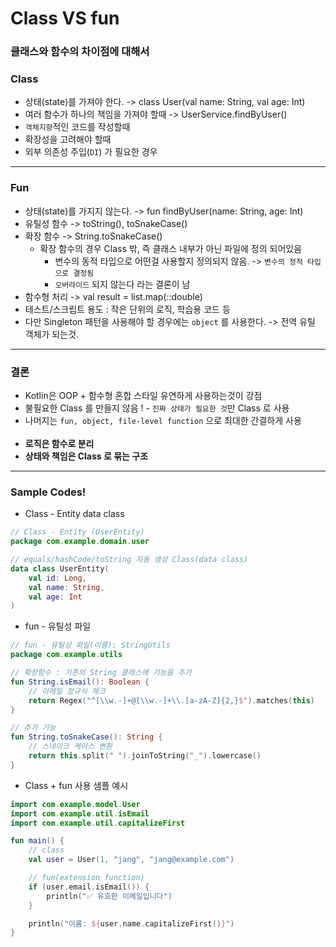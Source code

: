 # Class VS fun

### 클래스와 함수의 차이점에 대해서

### Class
- 상태(state)를 가져야 한다. -> class User(val name: String, val age: Int)
- 여러 함수가 하나의 책임을 가져야 할때 -> UserService.findByUser()
- `객체지향`적인 코드를 작성할때
- 확장성을 고려해야 할때 
- 외부 의존성 주입(`DI`) 가 필요한 경우

---
### Fun
- 상태(state)를 가지지 않는다. -> fun findByUser(name: String, age: Int)
- 유틸성 함수 -> toString(), toSnakeCase()
- 확장 함수 -> String.toSnakeCase()
  - 확장 함수의 경우 Class 밖, 즉 클래스 내부가 아닌 파일에 정의 되어있음
    - 변수의 동적 타입으로 어떤걸 사용할지 정의되지 않음. -> `변수의 정적 타입으로 결정됨`
    - `오버라이드` 되지 않는다 라는 결론이 남
- 함수형 처리 -> val result = list.map(::double)
- 테스트/스크립트 용도 : 작은 단위의 로직, 학습용 코드 등
- 다만 Singleton 패턴을 사용해야 할 경우에는 `object` 를 사용한다. -> 전역 유틸 객체가 되는것.
--- 
### 결론 

- Kotlin은 OOP + 함수형 혼합 스타일 유연하게 사용하는것이 강점
- 불필요한 Class 를 만들지 않음 ! - `진짜 상태가 필요한 것`만 Class 로 사용
- 나머지는 `fun, object, file-level function` 으로 최대한 간결하게 사용
<br><br>
- <b>로직은 함수로 분리</b>
- <b>상태와 책임은 Class 로 묶는 구조</b>
---

### Sample Codes!

- Class - Entity data class
```kotlin
// Class - Entity (UserEntity)
package com.example.domain.user

// equals/hashCode/toString 자동 생성 Class(data class)
data class UserEntity(
    val id: Long,
    val name: String,
    val age: Int
)
```

- fun - 유틸성 파일
```kotlin
// fun - 유틸성 파일(이름): StringUtils
package com.example.utils

// 확장함수 : 기존의 String 클래스에 기능을 추가
fun String.isEmail(): Boolean {
    // 이메일 정규식 체크
    return Regex("^[\\w.-]+@[\\w.-]+\\.[a-zA-Z]{2,}$").matches(this)
}

// 추가 기능
fun String.toSnakeCase(): String {
    // 스네이크 케이스 변환
    return this.split(" ").joinToString("_").lowercase()
}
```

- Class + fun 사용 샘플 예시
```kotlin
import com.example.model.User
import com.example.util.isEmail
import com.example.util.capitalizeFirst

fun main() {
    // class
    val user = User(1, "jang", "jang@example.com")

    // fun(extension function)
    if (user.email.isEmail()) {
        println("✅ 유효한 이메일입니다")
    }

    println("이름: ${user.name.capitalizeFirst()}")
}
```